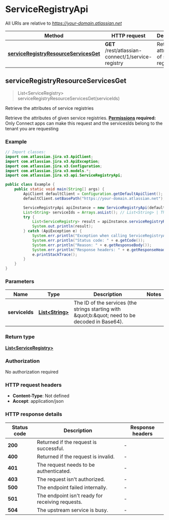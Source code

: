 # ServiceRegistryApi

All URIs are relative to *https://your-domain.atlassian.net*

| Method | HTTP request | Description |
|------------- | ------------- | -------------|
| [**serviceRegistryResourceServicesGet**](ServiceRegistryApi.md#serviceRegistryResourceServicesGet) | **GET** /rest/atlassian-connect/1/service-registry | Retrieve the attributes of service registries |



## serviceRegistryResourceServicesGet

> List&lt;ServiceRegistry&gt; serviceRegistryResourceServicesGet(serviceIds)

Retrieve the attributes of service registries

Retrieve the attributes of given service registries.  **[Permissions](#permissions) required:** Only Connect apps can make this request and the servicesIds belong to the tenant you are requesting

### Example

```java
// Import classes:
import com.atlassian.jira.v3.ApiClient;
import com.atlassian.jira.v3.ApiException;
import com.atlassian.jira.v3.Configuration;
import com.atlassian.jira.v3.models.*;
import com.atlassian.jira.v3.api.ServiceRegistryApi;

public class Example {
    public static void main(String[] args) {
        ApiClient defaultClient = Configuration.getDefaultApiClient();
        defaultClient.setBasePath("https://your-domain.atlassian.net");

        ServiceRegistryApi apiInstance = new ServiceRegistryApi(defaultClient);
        List<String> serviceIds = Arrays.asList(); // List<String> | The ID of the services (the strings starting with \"b:\" need to be decoded in Base64).
        try {
            List<ServiceRegistry> result = apiInstance.serviceRegistryResourceServicesGet(serviceIds);
            System.out.println(result);
        } catch (ApiException e) {
            System.err.println("Exception when calling ServiceRegistryApi#serviceRegistryResourceServicesGet");
            System.err.println("Status code: " + e.getCode());
            System.err.println("Reason: " + e.getResponseBody());
            System.err.println("Response headers: " + e.getResponseHeaders());
            e.printStackTrace();
        }
    }
}
```

### Parameters


| Name | Type | Description  | Notes |
|------------- | ------------- | ------------- | -------------|
| **serviceIds** | [**List&lt;String&gt;**](String.md)| The ID of the services (the strings starting with \&quot;b:\&quot; need to be decoded in Base64). | |

### Return type

[**List&lt;ServiceRegistry&gt;**](ServiceRegistry.md)

### Authorization

No authorization required

### HTTP request headers

- **Content-Type**: Not defined
- **Accept**: application/json


### HTTP response details
| Status code | Description | Response headers |
|-------------|-------------|------------------|
| **200** | Returned if the request is successful. |  -  |
| **400** | Returned if the request is invalid. |  -  |
| **401** | The request needs to be authenticated. |  -  |
| **403** | The request isn&#39;t authorized. |  -  |
| **500** | The endpoint failed internally. |  -  |
| **501** | The endpoint isn&#39;t ready for receiving requests. |  -  |
| **504** | The upstream service is busy. |  -  |

